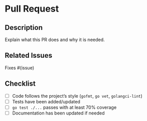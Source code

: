 # Pull Request

## Description
Explain what this PR does and why it is needed.

## Related Issues
Fixes #(issue)

## Checklist
- [ ] Code follows the project’s style (`gofmt`, `go vet`, `golangci-lint`)
- [ ] Tests have been added/updated
- [ ] `go test ./...` passes with at least 70% coverage
- [ ] Documentation has been updated if needed
